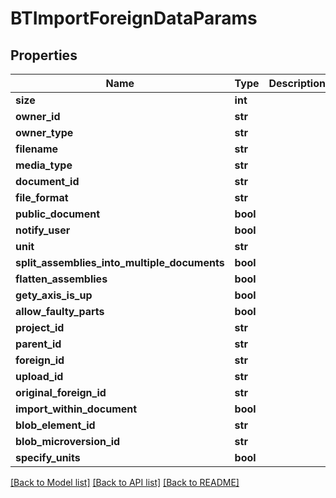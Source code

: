 # BTImportForeignDataParams

## Properties
Name | Type | Description | Notes
------------ | ------------- | ------------- | -------------
**size** | **int** |  | [optional] 
**owner_id** | **str** |  | [optional] 
**owner_type** | **str** |  | [optional] 
**filename** | **str** |  | [optional] 
**media_type** | **str** |  | [optional] 
**document_id** | **str** |  | [optional] 
**file_format** | **str** |  | [optional] 
**public_document** | **bool** |  | [optional] 
**notify_user** | **bool** |  | [optional] 
**unit** | **str** |  | [optional] 
**split_assemblies_into_multiple_documents** | **bool** |  | [optional] 
**flatten_assemblies** | **bool** |  | [optional] 
**gety_axis_is_up** | **bool** |  | [optional] 
**allow_faulty_parts** | **bool** |  | [optional] 
**project_id** | **str** |  | [optional] 
**parent_id** | **str** |  | [optional] 
**foreign_id** | **str** |  | [optional] 
**upload_id** | **str** |  | [optional] 
**original_foreign_id** | **str** |  | [optional] 
**import_within_document** | **bool** |  | [optional] 
**blob_element_id** | **str** |  | [optional] 
**blob_microversion_id** | **str** |  | [optional] 
**specify_units** | **bool** |  | [optional] 

[[Back to Model list]](../README.md#documentation-for-models) [[Back to API list]](../README.md#documentation-for-api-endpoints) [[Back to README]](../README.md)


